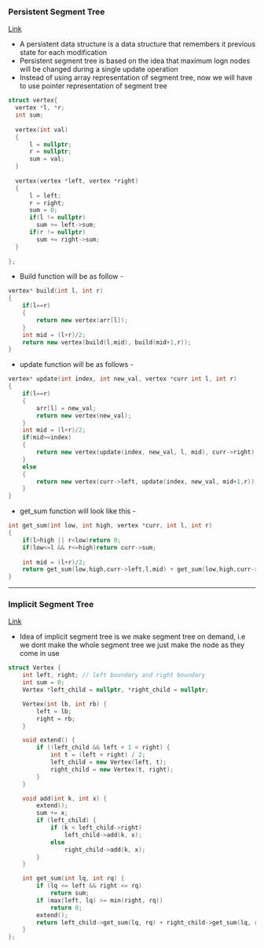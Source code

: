 ### Persistent Segment Tree
[Link](https://cp-algorithms.com/data_structures/segment_tree.html#toc-tgt-12)

* A persistent data structure is a data structure that remembers it previous state for each modification
* Persistent segment tree is based on the idea that maximum logn nodes will be changed during a single update operation
* Instead of using array representation of segment tree, now we will have to use pointer representation of segment tree
```c++
struct vertex{
  vertex *l, *r;
  int sum;
  
  vertex(int val)
  {
      l = nullptr;
      r = nullptr;
      sum = val;
  }
  
  vertex(vertex *left, vertex *right)
  {
      l = left;
      r = right;
      sum = 0;
      if(l != nullptr)
        sum += left->sum;
      if(r != nullptr)
        sum += right->sum;
  }
  
};
```

* Build function will be as follow - 
```c++
vertex* build(int l, int r)
{
    if(l==r)
    {
        return new vertex(arr[l]);
    }
    int mid = (l+r)/2;
    return new vertex(build(l,mid), build(mid+1,r));
}
```

* update function will be as follows - 
```c++
vertex* update(int index, int new_val, vertex *curr int l, int r)
{
    if(l==r)
    {
        arr[l] = new_val;
        return new vertex(new_val);
    }
    int mid = (l+r)/2;
    if(mid>=index)
    {
        return new vertex(update(index, new_val, l, mid), curr->right);
    }
    else
    {
        return new vertex(curr->left, update(index, new_val, mid+1,r));
    }
}
```

* get_sum function will look like this - 
```c++
int get_sum(int low, int high, vertex *curr, int l, int r)
{
    if(l>high || r<low)return 0;
    if(low<=l && r<=high)return curr->sum;
    
    int mid = (l+r)/2;
    return get_sum(low,high,curr->left,l,mid) + get_sum(low,high,curr->right,mid+1,r);
}
```

---

### Implicit Segment Tree
[Link](https://cp-algorithms.com/data_structures/segment_tree.html#toc-tgt-13)

* Idea of implicit segment tree is we make segment tree on demand, i.e we dont make the whole segment tree we just make the node as they come in use 

```c++
struct Vertex {
    int left, right; // left boundary and right boundary
    int sum = 0;
    Vertex *left_child = nullptr, *right_child = nullptr;

    Vertex(int lb, int rb) {
        left = lb;
        right = rb;
    }

    void extend() {
        if (!left_child && left + 1 < right) {
            int t = (left + right) / 2;
            left_child = new Vertex(left, t);
            right_child = new Vertex(t, right);
        }
    }

    void add(int k, int x) {
        extend();
        sum += x;
        if (left_child) {
            if (k < left_child->right)
                left_child->add(k, x);
            else
                right_child->add(k, x);
        }
    }

    int get_sum(int lq, int rq) {
        if (lq <= left && right <= rq)
            return sum;
        if (max(left, lq) >= min(right, rq))
            return 0;
        extend();
        return left_child->get_sum(lq, rq) + right_child->get_sum(lq, rq);
    }
};
```

